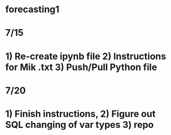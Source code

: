# forecasting1

# 7/15
# 1) Re-create ipynb file 2) Instructions for Mik .txt 3) Push/Pull Python file

# 7/20
# 1) Finish instructions, 2) Figure out SQL changing of var types 3) repo
